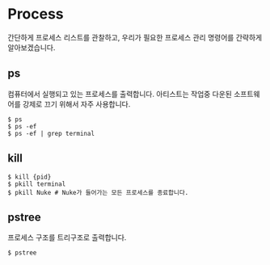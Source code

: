 # Process
간단하게 프로세스 리스트를 관찰하고, 우리가 필요한 프로세스 관리 명령어를 간략하게 알아보겠습니다.

## ps
컴퓨터에서 실행되고 있는 프로세스를 출력합니다.
아티스트는 작업중 다운된 소프트웨어를 강제로 끄기 위해서 자주 사용합니다.

```
$ ps
$ ps -ef
$ ps -ef | grep terminal
```

## kill
```
$ kill {pid}
$ pkill terminal
$ pkill Nuke # Nuke가 들어가는 모든 프로세스를 종료합니다.
```

## pstree
프로세스 구조를 트리구조로 출력합니다.

```
$ pstree
```
